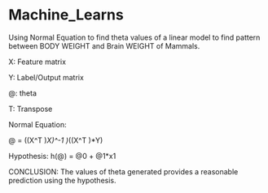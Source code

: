 # Machine_Learns

Using Normal Equation to find theta values of a linear model to find pattern between BODY WEIGHT and Brain WEIGHT of Mammals.

X: Feature matrix

Y: Label/Output matrix

@: theta

T: Transpose

Normal Equation:

@ = ((X^T )*X)^-1 )*((X^T )*Y)

Hypothesis: h(@) = @0 + @1*x1


CONCLUSION:
The values of theta generated provides a reasonable prediction using the hypothesis.